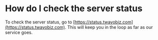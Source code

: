 # How do I check the server status

To check the server status, go to [https://status.twayobiz.com](https://status.twayobiz.com). This will keep you in the loop as far as our service goes.
